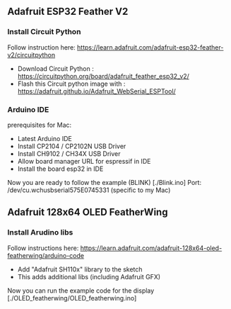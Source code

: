 ## Adafruit ESP32 Feather V2

### Install Circuit Python
Follow instruction here: https://learn.adafruit.com/adafruit-esp32-feather-v2/circuitpython
- Download Circuit Python : https://circuitpython.org/board/adafruit_feather_esp32_v2/
- Flash this Circuit python image with : https://adafruit.github.io/Adafruit_WebSerial_ESPTool/

### Arduino IDE
prerequisites for Mac: 
- Latest Arduino IDE
- Install CP2104 / CP2102N USB Driver
- Install CH9102 / CH34X USB Driver
- Allow board manager URL for espressif in IDE
- Install the board esp32 in IDE

Now you are ready to follow the example (BLINK) [./Blink.ino]
Port: /dev/cu.wchusbserial575E0745331 (specific to my Mac)

## Adafruit 128x64 OLED FeatherWing

### Install Arudino libs
Follow instructions here: https://learn.adafruit.com/adafruit-128x64-oled-featherwing/arduino-code
- Add "Adafruit SH110x" library to the sketch
- This adds additional libs (including Adafruit GFX)

Now you can run the example code for the display [./OLED_featherwing/OLED_featherwing.ino]

